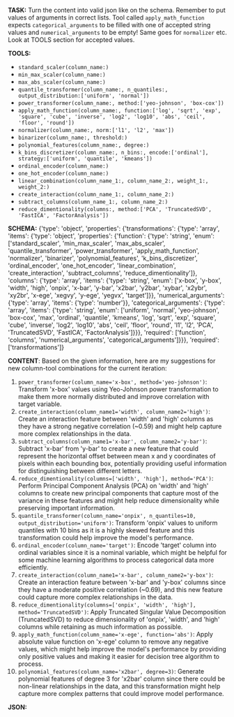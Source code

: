 **TASK:**
Turn the content into valid json like on the schema.
Remember to put values of arguments in correct lists.
Tool called `apply_math_function` expects `categorical_arguments` to be filled with one of accepted string values and `numerical_arguments` to be empty! Same goes for `normalizer` etc. Look at TOOLS section for accepted values.

**TOOLS:**
- `standard_scaler(column_name:)`
- `min_max_scaler(column_name:)`
- `max_abs_scaler(column_name:)`
- `quantile_transformer(column_name:, n_quantiles:, output_distribution:['uniform', 'normal'])`
- `power_transformer(column_name:, method:['yeo-johnson', 'box-cox'])`
- `apply_math_function(column_name:, function:['log', 'sqrt', 'exp', 'square', 'cube', 'inverse', 'log2', 'log10', 'abs', 'ceil', 'floor', 'round'])`
- `normalizer(column_name:, norm:['l1', 'l2', 'max'])`
- `binarizer(column_name:, threshold:)`
- `polynomial_features(column_name:, degree:)`
- `k_bins_discretizer(column_name:, n_bins:, encode:['ordinal'], strategy:['uniform', 'quantile', 'kmeans'])`
- `ordinal_encoder(column_name:)`
- `one_hot_encoder(column_name:)`
- `linear_combination(column_name_1:, column_name_2:, weight_1:, weight_2:)`
- `create_interaction(column_name_1:, column_name_2:)`
- `subtract_columns(column_name_1:, column_name_2:)`
- `reduce_dimentionality(columns:, method:['PCA', 'TruncatedSVD', 'FastICA', 'FactorAnalysis'])`

**SCHEMA:**
{'type': 'object', 'properties': {'transformations': {'type': 'array', 'items': {'type': 'object', 'properties': {'function': {'type': 'string', 'enum': ['standard_scaler', 'min_max_scaler', 'max_abs_scaler', 'quantile_transformer', 'power_transformer', 'apply_math_function', 'normalizer', 'binarizer', 'polynomial_features', 'k_bins_discretizer', 'ordinal_encoder', 'one_hot_encoder', 'linear_combination', 'create_interaction', 'subtract_columns', 'reduce_dimentionality']}, 'columns': {'type': 'array', 'items': {'type': 'string', 'enum': ['x-box', 'y-box', 'width', 'high', 'onpix', 'x-bar', 'y-bar', 'x2bar', 'y2bar', 'xybar', 'x2ybr', 'xy2br', 'x-ege', 'xegvy', 'y-ege', 'yegvx', 'target']}}, 'numerical_arguments': {'type': 'array', 'items': {'type': 'number'}}, 'categorical_arguments': {'type': 'array', 'items': {'type': 'string', 'enum': ['uniform', 'normal', 'yeo-johnson', 'box-cox', 'max', 'ordinal', 'quantile', 'kmeans', 'log', 'sqrt', 'exp', 'square', 'cube', 'inverse', 'log2', 'log10', 'abs', 'ceil', 'floor', 'round', 'l1', 'l2', 'PCA', 'TruncatedSVD', 'FastICA', 'FactorAnalysis']}}}, 'required': ['function', 'columns', 'numerical_arguments', 'categorical_arguments']}}}, 'required': ['transformations']}

**CONTENT**:
 Based on the given information, here are my suggestions for new column-tool combinations for the current iteration:

1. `power_transformer(column_name='x-box', method='yeo-johnson')`: Transform 'x-box' values using Yeo-Johnson power transformation to make them more normally distributed and improve correlation with target variable.
2. `create_interaction(column_name1='width', column_name2='high')`: Create an interaction feature between 'width' and 'high' columns as they have a strong negative correlation (~0.59) and might help capture more complex relationships in the data.
3. `subtract_columns(column_name1='x-bar', column_name2='y-bar')`: Subtract 'x-bar' from 'y-bar' to create a new feature that could represent the horizontal offset between mean x and y coordinates of pixels within each bounding box, potentially providing useful information for distinguishing between different letters.
4. `reduce_dimentionality(columns=['width', 'high'], method='PCA')`: Perform Principal Component Analysis (PCA) on 'width' and 'high' columns to create new principal components that capture most of the variance in these features and might help reduce dimensionality while preserving important information.
5. `quantile_transformer(column_name='onpix', n_quantiles=10, output_distribution='uniform')`: Transform 'onpix' values to uniform quantiles with 10 bins as it is a highly skewed feature and this transformation could help improve the model's performance.
6. `ordinal_encoder(column_name='target')`: Encode 'target' column into ordinal variables since it is a nominal variable, which might be helpful for some machine learning algorithms to process categorical data more efficiently.
7. `create_interaction(column_name1='x-bar', column_name2='y-box')`: Create an interaction feature between 'x-bar' and 'y-box' columns since they have a moderate positive correlation (~0.69), and this new feature could capture more complex relationships in the data.
8. `reduce_dimentionality(columns=['onpix', 'width', 'high'], method='TruncatedSVD')`: Apply Truncated Singular Value Decomposition (TruncatedSVD) to reduce dimensionality of 'onpix', 'width', and 'high' columns while retaining as much information as possible.
9. `apply_math_function(column_name='x-ege', function='abs')`: Apply absolute value function on 'x-ege' column to remove any negative values, which might help improve the model's performance by providing only positive values and making it easier for decision tree algorithm to process.
10. `polynomial_features(column_name='x2bar', degree=3)`: Generate polynomial features of degree 3 for 'x2bar' column since there could be non-linear relationships in the data, and this transformation might help capture more complex patterns that could improve model performance.

**JSON:**
